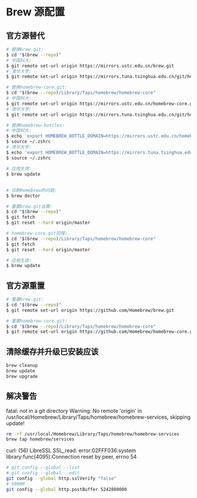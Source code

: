 
# Brew 源配置

## 官方源替代
```bash
# 替换brew.git:
$ cd "$(brew --repo)"
# 中国科大:
$ git remote set-url origin https://mirrors.ustc.edu.cn/brew.git
# 清华大学:
$ git remote set-url origin https://mirrors.tuna.tsinghua.edu.cn/git/homebrew/brew.git

# 替换homebrew-core.git:
$ cd "$(brew --repo)/Library/Taps/homebrew/homebrew-core"
# 中国科大:
$ git remote set-url origin https://mirrors.ustc.edu.cn/homebrew-core.git
# 清华大学:
$ git remote set-url origin https://mirrors.tuna.tsinghua.edu.cn/git/homebrew/homebrew-core.git

# 替换homebrew-bottles:
# 中国科大:
$ echo 'export HOMEBREW_BOTTLE_DOMAIN=https://mirrors.ustc.edu.cn/homebrew-bottles' >> ~/.zshrc
$ source ~/.zshrc
# 清华大学:
$ echo 'export HOMEBREW_BOTTLE_DOMAIN=https://mirrors.tuna.tsinghua.edu.cn/homebrew-bottles' >> ~/.zshrc
$ source ~/.zshrc

# 应用生效:
$ brew update
```

##

```bash
# 诊断Homebrew的问题:
$ brew doctor

# 重置brew.git设置:
$ cd "$(brew --repo)"
$ git fetch
$ git reset --hard origin/master

# homebrew-core.git同理:
$ cd "$(brew --repo)/Library/Taps/homebrew/homebrew-core"
$ git fetch
$ git reset --hard origin/master

# 应用生效:
$ brew update  
```

## 官方源重置
```bash
# 重置brew.git:
$ cd "$(brew --repo)"
$ git remote set-url origin https://github.com/Homebrew/brew.git

# 重置homebrew-core.git:
$ cd "$(brew --repo)/Library/Taps/homebrew/homebrew-core"
$ git remote set-url origin https://github.com/Homebrew/homebrew-core.git
```

## 清除缓存并升级已安装应该

```bash
brew cleanup
brew update
brew upgrade
```

## 解决警告

fatal: not in a git directory
Warning: No remote 'origin' in /usr/local/Homebrew/Library/Taps/homebrew/homebrew-services, skipping update!

```bash
rm -rf /usr/local/Homebrew/Library/Taps/homebrew/homebrew-services
brew tap homebrew/services
```

curl: (56) LibreSSL SSL_read: error:02FFF036:system library:func(4095):Connection reset by peer, errno 54

```bash
# git config --global --list
# git config --global --edit
git config --global http.sslVerify "false"
# 5000M
git config --global http.postBuffer 5242880000
```